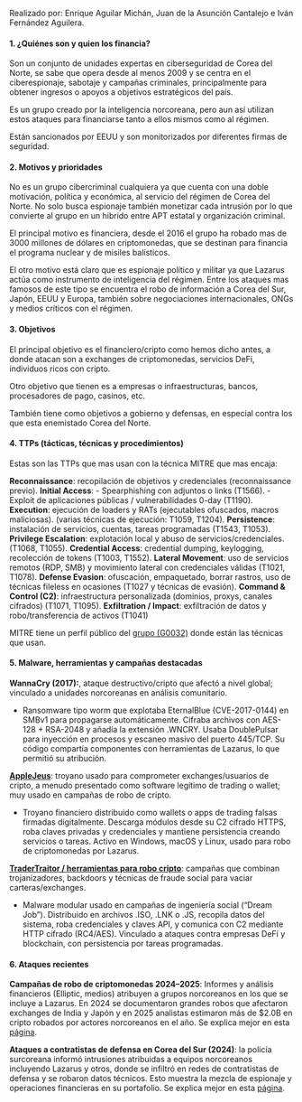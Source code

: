 Realizado por: Enrique Aguilar Michán, Juan de la Asunción Cantalejo e Iván Fernández Aguilera.
#### 1. ¿Quiénes son y quien los financia?

Son un conjunto de unidades expertas en ciberseguridad de Corea del Norte, se sabe que opera desde al menos 2009 y se centra en el ciberespionaje, sabotaje y campañas criminales, principalmente para obtener ingresos o apoyos a objetivos estratégicos del país.

Es un grupo creado por la inteligencia norcoreana, pero aun así utilizan estos ataques para financiarse tanto a ellos mismos como al régimen.

Están sancionados por EEUU y son monitorizados por diferentes firmas de seguridad.

#### 2. Motivos y prioridades

No es un grupo cibercriminal cualquiera ya que cuenta con una doble motivación, política y económica, al servicio del régimen de Corea del Norte. No solo busca espionaje también monetizar cada intrusión por lo que convierte al grupo en un hibrido entre APT estatal y organización criminal.

El principal motivo es financiera, desde el 2016 el grupo ha robado mas de 3000 millones de dólares en criptomonedas, que se destinan para financia el programa nuclear y de misiles balísticos.

El otro motivo está claro que es espionaje político y militar ya que Lazarus actúa como instrumento de inteligencia del régimen. Entre los ataques mas famosos de este tipo se encuentra el robo de información a Corea del Sur, Japón, EEUU y Europa, también sobre negociaciones internacionales, ONGs y medios críticos con el régimen.

#### 3. Objetivos

El principal objetivo es el financiero/cripto como hemos dicho antes, a donde atacan son a exchanges de criptomonedas, servicios DeFi, individuos ricos con cripto.

Otro objetivo que tienen es a empresas o infraestructuras, bancos, procesadores de pago, casinos, etc.

También tiene como objetivos a gobierno y defensas, en especial contra los que esta enemistado Corea del Norte.

#### 4. TTPs (tácticas, técnicas y procedimientos)

Estas son las TTPs que mas usan con la técnica MITRE que mas encaja:

**Reconnaissance**: recopilación de objetivos y credenciales (reconnaissance previo). 
**Initial Access**:
	- Spearphishing con adjuntos o links (T1566).
	- Exploit de aplicaciones públicas / vulnerabilidades 0-day (T1190).
**Execution**: ejecución de loaders y RATs (ejecutables ofuscados, macros maliciosas). (varias técnicas de ejecución: T1059, T1204).
**Persistence**: instalación de servicios, cuentas, tareas programadas (T1543, T1053).
**Privilege Escalation**: explotación local y abuso de servicios/credenciales. (T1068, T1055).
**Credential Access**: credential dumping, keylogging, recolección de tokens (T1003, T1552).
**Lateral Movement**: uso de servicios remotos (RDP, SMB) y movimiento lateral con credenciales válidas (T1021, T1078).
**Defense Evasion**: ofuscación, empaquetado, borrar rastros, uso de técnicas fileless en ocasiones (T1027 y técnicas de evasión).
**Command & Control (C2)**: infraestructura personalizada (dominios, proxys, canales cifrados) (T1071, T1095).
**Exfiltration / Impact**: exfiltración de datos y robo/transferencia de activos (T1041)

MITRE tiene un perfil público del [grupo (G0032)](https://attack.mitre.org/groups/G0032/) donde están las técnicas que usan.

#### 5. Malware, herramientas y campañas destacadas

**WannaCry (2017):**, ataque destructivo/cripto que afectó a nivel global; vinculado a unidades norcoreanas en análisis comunitario.
- Ransomware tipo worm que explotaba EternalBlue (CVE-2017-0144) en SMBv1 para propagarse automáticamente. Cifraba archivos con AES-128 + RSA-2048 y añadía la extensión .WNCRY. Usaba DoublePulsar para inyección en procesos y escaneo masivo del puerto 445/TCP. Su código compartía componentes con herramientas de Lazarus, lo que permitió su atribución.

[**AppleJeus**](https://www.cisa.gov/news-events/cybersecurity-advisories/aa21-048a): troyano usado para comprometer exchanges/usuarios de cripto, a menudo presentado como software legítimo de trading o wallet; muy usado en campañas de robo de cripto. 
- Troyano financiero distribuido como wallets o apps de trading falsas firmadas digitalmente. Descarga módulos desde su C2 cifrado HTTPS, roba claves privadas y credenciales y mantiene persistencia creando servicios o tareas. Activo en Windows, macOS y Linux, usado para robo de criptomonedas por Lazarus.

[**TraderTraitor / herramientas para robo cripto**](https://www.theverge.com/2025/1/14/24343762/north-korea-crypto-stolen-wazirx-lazarus-group): campañas que combinan trojanizadores, backdoors y técnicas de fraude social para vaciar carteras/exchanges.
- Malware modular usado en campañas de ingeniería social (“Dream Job”). Distribuido en archivos .ISO, .LNK o .JS, recopila datos del sistema, roba credenciales y claves API, y comunica con C2 mediante HTTP cifrado (RC4/AES). Vinculado a ataques contra empresas DeFi y blockchain, con persistencia por tareas programadas.

#### 6. Ataques recientes

**Campañas de robo de criptomonedas 2024–2025**: Informes y análisis financieros (Elliptic, medios) atribuyen a grupos norcoreanos en los que se incluye a Lazarus. En 2024 se documentaron grandes robos que afectaron exchanges de India y Japón y en 2025 analistas estimaron más de $2.0B en cripto robados por actores norcoreanos en el año. Se explica mejor en esta [página](https://www.theverge.com/2025/1/14/24343762/north-korea-crypto-stolen-wazirx-lazarus-group).

**Ataques a contratistas de defensa en Corea del Sur (2024)**: la policía surcoreana informó intrusiones atribuidas a equipos norcoreanos incluyendo Lazarus y otros, donde se infiltró en redes de contratistas de defensa y se robaron datos técnicos. Esto muestra la mezcla de espionaje y operaciones financieras en su portafolio. Se explica mejor en esta [página](https://www.reuters.com/technology/cybersecurity/north-korea-hacking-teams-hack-south-korea-defence-contractors-police-2024-04-23/).
